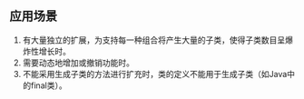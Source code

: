 ## 应用场景
1. 有大量独立的扩展，为支持每一种组合将产生大量的子类，使得子类数目呈爆炸性增长时。
2. 需要动态地增加或撤销功能时。
3. 不能采用生成子类的方法进行扩充时，类的定义不能用于生成子类（如Java中的final类）。